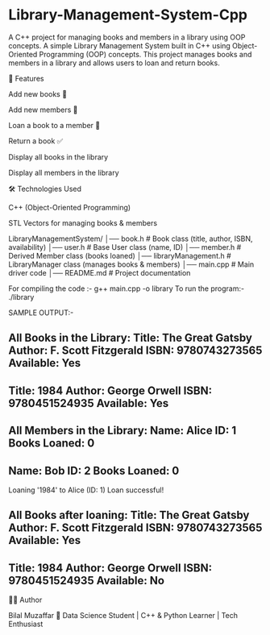 # Library-Management-System-Cpp
A C++ project for managing books and members in a library using OOP concepts.
A simple Library Management System built in C++ using Object-Oriented Programming (OOP) concepts.
This project manages books and members in a library and allows users to loan and return books.

🚀 Features

Add new books 📖

Add new members 👤

Loan a book to a member 🔄

Return a book ✅

Display all books in the library

Display all members in the library

🛠 Technologies Used

C++ (Object-Oriented Programming)

STL Vectors for managing books & members

LibraryManagementSystem/
│── book.h                # Book class (title, author, ISBN, availability)
│── user.h                # Base User class (name, ID)
│── member.h              # Derived Member class (books loaned)
│── libraryManagement.h   # LibraryManager class (manages books & members)
│── main.cpp              # Main driver code
│── README.md             # Project documentation

For compiling the code :- g++ main.cpp -o library
To run the program:- ./library

SAMPLE OUTPUT:-

All Books in the Library:
Title: The Great Gatsby
Author: F. Scott Fitzgerald
ISBN: 9780743273565
Available: Yes
---------------------
Title: 1984
Author: George Orwell
ISBN: 9780451524935
Available: Yes
---------------------

All Members in the Library:
Name: Alice
ID: 1
Books Loaned: 0
---------------------
Name: Bob
ID: 2
Books Loaned: 0
---------------------

Loaning '1984' to Alice (ID: 1)
Loan successful!

All Books after loaning:
Title: The Great Gatsby
Author: F. Scott Fitzgerald
ISBN: 9780743273565
Available: Yes
---------------------
Title: 1984
Author: George Orwell
ISBN: 9780451524935
Available: No
---------------------

👨‍💻 Author

Bilal Muzaffar
💼 Data Science Student | C++ & Python Learner | Tech Enthusiast





